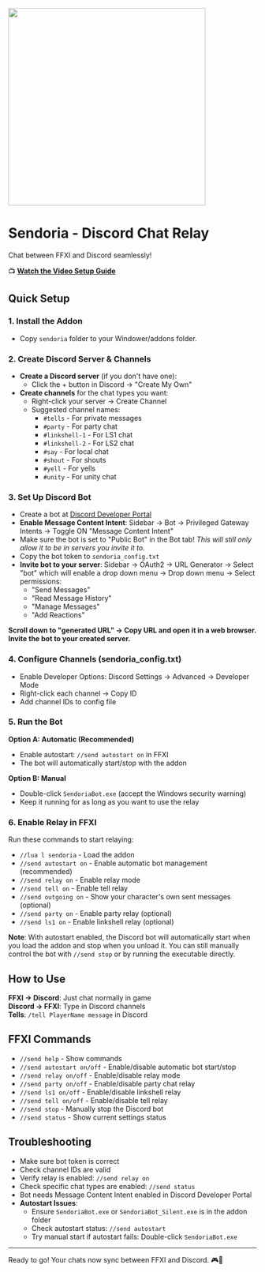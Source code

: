<img src="https://i.imgur.com/HTyEADB.png" width="400">

# Sendoria - Discord Chat Relay

Chat between FFXI and Discord seamlessly!

📺 **[Watch the Video Setup Guide](https://youtu.be/oRqpuI03eHA)**

## Quick Setup

### 1. Install the Addon
- Copy `sendoria` folder to your Windower/addons folder.

### 2. Create Discord Server & Channels
- **Create a Discord server** (if you don't have one):
  - Click the + button in Discord → "Create My Own"
- **Create channels** for the chat types you want:
  - Right-click your server → Create Channel
  - Suggested channel names:
    - `#tells` - For private messages
    - `#party` - For party chat
    - `#linkshell-1` - For LS1 chat
    - `#linkshell-2` - For LS2 chat
    - `#say` - For local chat
    - `#shout` - For shouts
    - `#yell` - For yells
    - `#unity` - For unity chat

### 3. Set Up Discord Bot
- Create a bot at [Discord Developer Portal](https://discord.com/developers/applications)
- **Enable Message Content Intent**: Sidebar → Bot → Privileged Gateway Intents → Toggle ON "Message Content Intent"
- Make sure the bot is set to "Public Bot" in the Bot tab! *This will still only allow it to be in servers you invite it to.*
- Copy the bot token to `sendoria_config.txt`
- **Invite bot to your server**: Sidebar → OAuth2 → URL Generator → Select "bot" which will enable a drop down menu → Drop down menu → Select permissions: 
    - "Send Messages"
    - "Read Message History"
    - "Manage Messages"
    - "Add Reactions"

**Scroll down to "generated URL" → Copy URL and open it in a web browser. Invite the bot to your created server.**

### 4. Configure Channels (sendoria_config.txt)
- Enable Developer Options: Discord Settings → Advanced → Developer Mode
- Right-click each channel → Copy ID
- Add channel IDs to config file

### 5. Run the Bot
**Option A: Automatic (Recommended)**
- Enable autostart: `//send autostart on` in FFXI
- The bot will automatically start/stop with the addon

**Option B: Manual**
- Double-click `SendoriaBot.exe` (accept the Windows security warning)
- Keep it running for as long as you want to use the relay

### 6. Enable Relay in FFXI
Run these commands to start relaying:
- `//lua l sendoria` - Load the addon
- `//send autostart on` - Enable automatic bot management (recommended)
- `//send relay on` - Enable relay mode
- `//send tell on` - Enable tell relay
- `//send outgoing on` - Show your character's own sent messages (optional)
- `//send party on` - Enable party relay (optional)
- `//send ls1 on` - Enable linkshell relay (optional)

**Note**: With autostart enabled, the Discord bot will automatically start when you load the addon and stop when you unload it. You can still manually control the bot with `//send stop` or by running the executable directly.

## How to Use

**FFXI → Discord**: Just chat normally in game  
**Discord → FFXI**: Type in Discord channels  
**Tells**: `/tell PlayerName message` in Discord

## FFXI Commands
- `//send help` - Show commands
- `//send autostart on/off` - Enable/disable automatic bot start/stop
- `//send relay on/off` - Enable/disable relay mode
- `//send party on/off` - Enable/disable party chat relay
- `//send ls1 on/off` - Enable/disable linkshell relay
- `//send tell on/off` - Enable/disable tell relay
- `//send stop` - Manually stop the Discord bot
- `//send status` - Show current settings status

## Troubleshooting
- Make sure bot token is correct
- Check channel IDs are valid
- Verify relay is enabled: `//send relay on`
- Check specific chat types are enabled: `//send status`
- Bot needs Message Content Intent enabled in Discord Developer Portal
- **Autostart Issues**: 
  - Ensure `SendoriaBot.exe` or `SendoriaBot_Silent.exe` is in the addon folder
  - Check autostart status: `//send autostart` 
  - Try manual start if autostart fails: Double-click `SendoriaBot.exe`

---
Ready to go! Your chats now sync between FFXI and Discord. 🎮💬